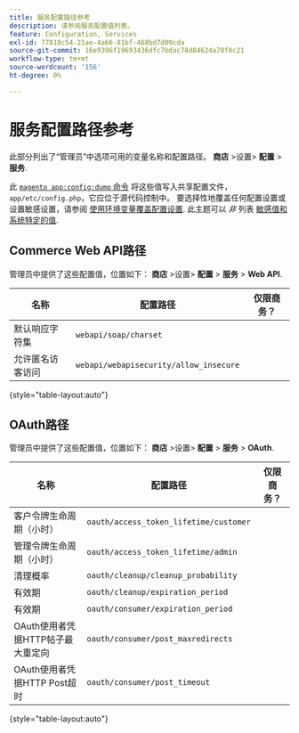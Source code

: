 ```yaml
---
title: 服务配置路径参考
description: 请参阅服务配置值列表。
feature: Configuration, Services
exl-id: 77818c54-21ae-4a66-81bf-468bd7d09cda
source-git-commit: 16e9396f19693436dfc7bdac78d84624a78f0c21
workflow-type: tm+mt
source-wordcount: '156'
ht-degree: 0%

---
```


# 服务配置路径参考

此部分列出了“管理员”中选项可用的变量名称和配置路径。 **商店** >设置> **配置** > **服务**.

此 [`magento app:config:dump` 命令](../cli/export-configuration.md) 将这些值写入共享配置文件， `app/etc/config.php`，它应位于源代码控制中。 要选择性地覆盖任何配置设置或设置敏感设置，请参阅 [使用环境变量覆盖配置设置](override-config-settings.md#environment-variables). 此主题可以 _非_ 列表 [敏感值和系统特定的值](config-reference-sens.md).

## Commerce Web API路径

管理员中提供了这些配置值，位置如下： **商店** >设置> **配置** > **服务** > **Web API**.

| 名称 | 配置路径 | 仅限商务？ |
|--------------|--------------|--------------|
| 默认响应字符集 | `webapi/soap/charset` | <!-- ![Not Commerce-only](/help/assets/configuration/red-x.png) --> |
| 允许匿名访客访问 | `webapi/webapisecurity/allow_insecure` | <!-- ![Not Commerce-only](/help/assets/configuration/red-x.png) --> |

{style="table-layout:auto"}

## OAuth路径

管理员中提供了这些配置值，位置如下： **商店** >设置> **配置** > **服务** > **OAuth**.

| 名称 | 配置路径 | 仅限商务？ |
|--------------|--------------|--------------|
| 客户令牌生命周期（小时） | `oauth/access_token_lifetime/customer` | <!-- ![Not Commerce-only](/help/assets/configuration/red-x.png) --> |
| 管理令牌生命周期（小时） | `oauth/access_token_lifetime/admin` | <!-- ![Not Commerce-only](/help/assets/configuration/red-x.png) --> |
| 清理概率 | `oauth/cleanup/cleanup_probability` | <!-- ![Not Commerce-only](/help/assets/configuration/red-x.png) --> |
| 有效期 | `oauth/cleanup/expiration_period` | <!-- ![Not Commerce-only](/help/assets/configuration/red-x.png) --> |
| 有效期 | `oauth/consumer/expiration_period` | <!-- ![Not Commerce-only](/help/assets/configuration/red-x.png) --> |
| OAuth使用者凭据HTTP帖子最大重定向 | `oauth/consumer/post_maxredirects` | <!-- ![Not Commerce-only](/help/assets/configuration/red-x.png) --> |
| OAuth使用者凭据HTTP Post超时 | `oauth/consumer/post_timeout` | <!-- ![Not Commerce-only](/help/assets/configuration/red-x.png) --> |

{style="table-layout:auto"}
